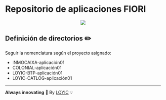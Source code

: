 <!-- Tile -->
# Repositorio de aplicaciones FIORI
<!-- BODY -->
<p align="center"><img src="https://media.licdn.com/dms/image/v2/C561BAQGphD2B7YhWiQ/company-background_10000/company-background_10000/0/1585318850218/3afyc_cover?e=2147483647&v=beta&t=pFg6MYBqAQsHQJrKWw4HcPQCYJOToJm7ugtFourh44M"/></p> 

## Definición de directorios ✏️

Seguir la nomenclatura según el proyecto asignado:

- INMOCAIXA-aplicación01
- COLONIAL-aplicación01
- LOYIC-BTP-aplicación01
- LOYIC-CATLOG-aplicación01
  
<!-- FOOTER -->
---
**Always innovating** 🚀 By [LOYIC](https://www.loyic.com/) 💡
